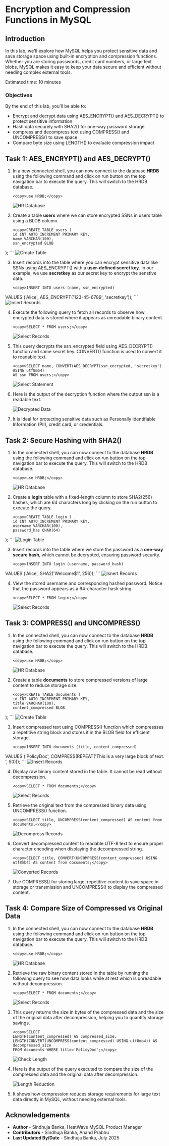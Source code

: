 # Encryption and Compression Functions in MySQL

## Introduction

In this lab, we'll explore how MySQL helps you protect sensitive data and save storage space using built-in encryption and compression functions. Whether you are storing passwords, credit card numbers, or large text blobs, MySQL makes it easy to keep your data secure and efficient without needing complex external tools.

Estimated time: 10 minutes

### Objectives

By the end of this lab, you'll be able to:

* Encrypt and decrypt data using AES\_ENCRYPT() and AES\_DECRYPT() to protect sensitive information
* Hash data securely with SHA2() for one-way password storage
* compress and decompress text using COMPRESS() and UNCOMPRESS() to save space
* Compare byte size using LENGTH() to evaluate compression impact

## Task 1: AES_ENCRYPT() and AES_DECRYPT()

1. In a new connected shell, you can now connect to the database **HRDB** using the following command and click on run button on the top navigation bar to execute the query. This will switch to the HRDB database.

     ```
     <copy>use HRDB;</copy>
     ```
     ![HR Database](./images/hr-db.png " ")

2. Create a table **users** where we can store encrypted SSNs in users table using a BLOB column.

     ```
     <copy>CREATE TABLE users (
    id INT AUTO_INCREMENT PRIMARY KEY,
    name VARCHAR(100),
    ssn_encrypted BLOB
);</copy>
     ```
     ![Create Table](./images/users-table.png " ")

3. Insert records into the table where you can encrypt sensitive data like SSNs using AES\_ENCRYPT() with a **user-defined secret key**. In our example, we use **secretkey** as our secret key to encrypt the senstive data.

     ```
     <copy>INSERT INTO users (name, ssn_encrypted)
VALUES ('Alice', AES_ENCRYPT('123-45-6789', 'secretkey'));</copy>
     ```
     ![Insert Records](./images/insert-records.png " ")

4. Execute the following query to fetch all records to observe how encrypted data is stored where it appears as unreadable binary content.

     ```
     <copy>SELECT * FROM users;</copy>
     ```
     ![Select Records](./images/select-records.png " ")

5. This query decrypts the ssn_encrypted field using AES\_DECRYPT() function and same secret key. CONVERT() function is used to convert it to readable text.

     ```
     <copy>SELECT name, CONVERT(AES_DECRYPT(ssn_encrypted, 'secretkey') USING utf8mb4)
     AS ssn FROM users;</copy>
     ```
     ![Select Statement](./images/select-statement.png " ")

6. Here is the output of the decryption function where the output ssn is a readable text.

    ![Decrypted Data](./images/decrypted-data.png " ")

7. It is ideal for protecting sensitive data such as Personally Identifiable Information (PII), credit card, or credentials.

## Task 2: Secure Hashing with SHA2()

1. In the connected shell, you can now connect to the database **HRDB** using the following command and click on run button on the top navigation bar to execute the query. This will switch to the HRDB database.

     ```
     <copy>use HRDB;</copy>
     ```
     ![HR Database](./images/hr-db.png " ")

2. Create a **login** table with a fixed-length column to store SHA2(256) hashes, which are 64 characters long by clicking on the run button to execute the query.
     ```
     <copy>CREATE TABLE login (
    id INT AUTO_INCREMENT PRIMARY KEY,
    username VARCHAR(100),
    password_has CHAR(64)
);</copy>
     ```
     ![Login Table](./images/login-table.png " ")

3. Insert records into the table where we store the password as a **one-way secure hash**, which cannot be decrypted, ensuring password security.

     ```
     <copy>INSERT INTO login (username, password_hash)
VALUES ('Alice', SHA2('Welcome$1', 256));</copy>
     ```
     ![Isnert Records](./images/insert-sha2-records.png " ")

4. View the stored username and corresponding hashed password. Notice that the password appears as a 64-character hash string.

     ```
     <copy>SELECT * FROM login;</copy>
     ```
     ![Select Records](./images/select-sha2-records.png " ")

## Task 3: COMPRESS() and UNCOMPRESS()

1. In the connected shell, you can now connect to the database **HRDB** using the following command and click on run button on the top navigation bar to execute the query. This will switch to the HRDB database.

     ```
     <copy>use HRDB;</copy>
     ```
     ![HR Database](./images/hr-db.png " ")

2. Create a table **documents** to store compressed versions of large content to reduce storage size.
     ```
     <copy>CREATE TABLE documents (
    id INT AUTO_INCREMENT PRIMARY KEY,
    title VARCHAR(100),
    content_compressed BLOB
);</copy>
     ```
     ![Create Table](./images/documents-table.png " ")

3. Insert compressed text using COMPRESS() function which compressses a repetitive string block and stores it in the BLOB field for efficient storage.
     ```
     <copy>INSERT INTO documents (title, content_compressed)
VALUES ('PolicyDoc', COMPRESS(REPEAT('This is a very large block of text. ', 50)));</copy>
     ```
     ![Insert Records](./images/insert-compress-records.png " ")

4. Display raw binary content stored in the table. It cannot be read without decompression.

     ```
     <copy>SELECT * FROM documents;</copy>
     ```
     ![Select Records](./images/select-compress-records.png " ")

5. Retrieve the original text from the compressed binary data using UNCOMPRESS() function.

     ```
     <copy>SELECT title, UNCOMPRESS(content_compressed) AS content from documents;</copy>
     ```
     ![Decompress Records](./images/select-decompress-record.png " ")

6. Convert decompressed content to readable UTF-8 text to ensure proper character encoding when displaying the decompressed string.

     ```
     <copy>SELECT title, CONVERT(UNCOMPRESS(content_compressed) USING utf8mb4) AS content from documents;</copy>
     ```
     ![Converted Records](./images/converted-record.png " ")

7. Use COMPRESS() for storing large, repetitive content to save space in storage or transmission and UNCOMPRESS() to display the compressed content.

## Task 4: Compare Size of Compressed vs Original Data

1. In the connected shell, you can now connect to the database **HRDB** using the following command and click on run button on the top navigation bar to execute the query. This will switch to the HRDB database.

     ```
     <copy>use HRDB;</copy>
     ```
     ![HR Database](./images/hr-db.png " ")

2. Retrieve the raw binary content stored in the table by running the following query to see how data looks while at rest which is unreadable without decompression.

     ```
     <copy>SELECT * FROM documents;</copy>
     ```
     ![Select Records](./images/select-blob-records.png " ")

3. This query returns the size in bytes of the compressed data and the size of the original data after decompression, helping you to quantify storage savings.

     ```
     <copy>SELECT
     LENGTH(content_compressed) AS compressed_size,
     LENGTH(CONVERT(UNCOMPRESS(content_compressed) USING utf8mb4)) AS decompressed_size
     FROM documents WHERE title='PolicyDoc';</copy>
     ```
     ![Check Length](./images/check-length.png " ")

4. Here is the output of the query executed to compare the size of the compressed data and the original data after decompression.

    ![Length Reduction](./images/length-reduction.png " ")

5. It shows how compression reduces storage requirements for large text data directly in MySQL, without needing external tools.

## Acknowledgements

* **Author** - Sindhuja Banka, HeatWave MySQL Product Manager
* **Contributors** - Sindhuja Banka, Anand Prabhu
* **Last Updated By/Date** - Sindhuja Banka, July 2025
